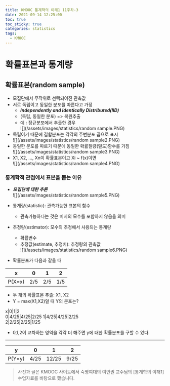 ```yaml
---
title: KMOOC 통계학의 이해1 11주차-3
date: 2021-09-14 12:25:00
toc: true
toc_sticky: true
categories: statistics
tags:
  - KMOOC
---
```


# 확률표본과 통계량

## 확률표본(random sample)
- 모집단에서 무작위로 선택되어진 관측값
- 서로 독립이고 동일한 분포를 따른다고 가정
  - ***Independently and Identically Distributed(IID)***
  - (독립, 동일한 분포) => 복원추출
  - 예 : 정규분포에서 추출한 경우   
![](/assets/images/statistics/random sample.PNG)
-  독립이기 때문에 결합분포는 각각의 주변분포 곱으로 표시    
![](/assets/images/statistics/random sample2.PNG)
- 동일한 분포를 따르기 때문에 동일한 확률질량(밀도)함수를 가짐   
![](/assets/images/statistics/random sample3.PNG)
- X1, X2, ..., Xn이 확률표본이고 Xi ~ f(x)이면   
![](/assets/images/statistics/random sample4.PNG)

### 통계학적 관점에서 표본을 뽑는 이유
- ***모집단에 대한 추론***    
![](/assets/images/statistics/random sample5.PNG)
- 통계량(statistic): 관측가능한 표본의 함수
  - 관측가능하다는 것은 미지의 모수를 포함하지 않음을 의미
- 추정량(estimator): 모수의 추정에서 사용되는 통계량
  - 확률변수
  - 추정값(estimate, 추정치): 추정량의 관측값   
![](/assets/images/statistics/random sample6.PNG)

- 확률분포가 다음과 같을 때 

x|0|1|2   
---|---|---|---
P(X=x)|2/5|2/5|1/5

  - 두 개의 확률표본 추출: X1, X2
  - Y = max(X1,X2)일 때 Y의 분포는?  

x|0|1|2   
0|4/25|4/25|2/25
1|4/25|4/25|2/25   
2|2/25|2/25|1/25

- 0,1,2이 교차하는 영역을 각각 더 해주면 y에 대한 확률분포를 구할 수 있다.   

***

y|0|1|2   
---|---|---|---
P(Y=y)|4/25|12/25|9/25

> 사진과 글은 KMOOC 사이트에서 숙명여대의 여인권 교수님의 [통계학의 이해1] 수업자료를 바탕으로 했습니다.  